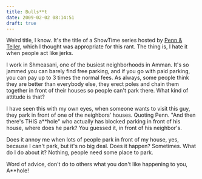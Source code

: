 ```yaml
---
title: Bulls**t
date: 2009-02-02 08:14:51
draft: true
---
```


Weird title, I know. It's the title of a ShowTime series hosted by [Penn & Teller](http://en.wikipedia.org/wiki/Penn_%26_Teller), which I thought was appropriate for this rant. The thing is, I hate it when people act like jerks.<!--more-->

I work in Shmeasani, one of the busiest neighborhoods in Amman. It's so jammed you can barely find free parking, and if you go with paid parking, you can pay up to 3 times the normal fees. As always, some people think they are better than everybody else, they erect poles and chain them together in front of their houses so people can't park there. What kind of attitude is that?

I have seen this with my own eyes, when someone wants to visit this guy, they park in front of one of the neighbors' houses. Quoting Penn. "And then there's THIS a**hole" who actually has blocked parking in front of his house, where does he park? You guessed it, in front of his neighbor's.

Does it annoy me when lots of people park in front of my house, yes, because I can't park, but it's no big deal. Does it happen? Sometimes. What do I do about it? Nothing, people need some place to park.

Word of advice, don't do to others what you don't like happening to you, A**hole!
